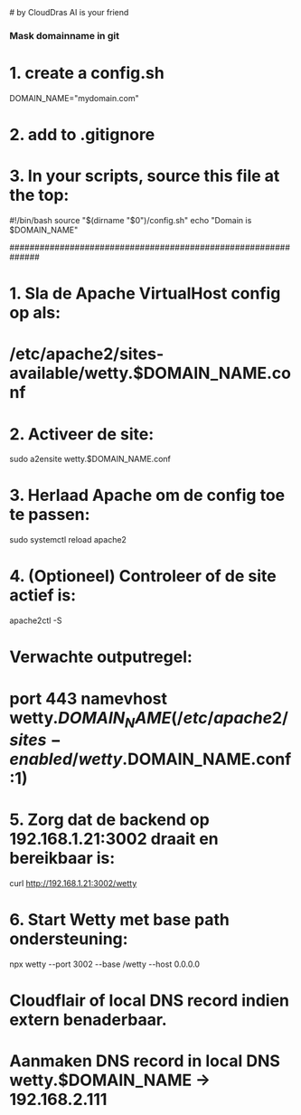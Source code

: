 </small>
# by CloudDras AI is your friend

### Mask domainname in git ###

# 1. create a config.sh
DOMAIN_NAME="mydomain.com"
# 2. add to .gitignore

# 3. In your scripts, source this file at the top:
#!/bin/bash
source "$(dirname "$0")/config.sh"
echo "Domain is $DOMAIN_NAME"

##############################################################

# 1. Sla de Apache VirtualHost config op als:
#    /etc/apache2/sites-available/wetty.$DOMAIN_NAME.conf

# 2. Activeer de site:
sudo a2ensite wetty.$DOMAIN_NAME.conf

# 3. Herlaad Apache om de config toe te passen:
sudo systemctl reload apache2

# 4. (Optioneel) Controleer of de site actief is:
apache2ctl -S
# Verwachte outputregel:
# port 443 namevhost wetty.$DOMAIN_NAME (/etc/apache2/sites-enabled/wetty.$DOMAIN_NAME.conf:1)

# 5. Zorg dat de backend op 192.168.1.21:3002 draait en bereikbaar is:
curl http://192.168.1.21:3002/wetty

# 6. Start Wetty met base path ondersteuning:
npx wetty --port 3002 --base /wetty --host 0.0.0.0

# Cloudflair of local DNS record indien extern benaderbaar.
# Aanmaken DNS record in local DNS wetty.$DOMAIN_NAME -> 192.168.2.111  
</small>
